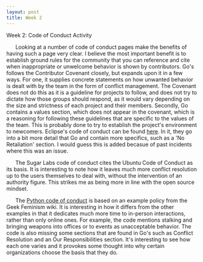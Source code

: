 ```yaml
---
layout: post
title: Week 2
---
```


Week 2: Code of Conduct Activity

&nbsp;&nbsp;&nbsp;&nbsp;&nbsp;&nbsp;Looking at a number of code of conduct pages make the benefits of having such a page very clear. I believe the most important benefit is to establish ground rules for the community that you can reference and cite when inappropriate or unwelcome behavior is shown by contributors. Go's follows the Contributor Covenant closely, but expands upon it in a few ways. For one, it supplies concrete statements on how unwanted behavior is dealt with by the team in the form of conflict management. The Covenant does not do this as it is a guideline for projects to follow, and does not try to dictate how those groups should respond, as it would vary depending on the size and strictness of each project and their members. <!--more--> Secondly, Go contains a values section, which does not appear in the covenant, which is a reasoning for following these guidelines that are specific to the values of the team. This is probably done to try to establish the project's environment to newcomers. Eclipse's code of conduct can be found [here](https://www.eclipse.org/org/documents/Community_Code_of_Conduct.php). In it, they go into a bit more detail that Go and contain more specifics, such as a 'No Retaliation' section. I would guess this is added becasue of past incidents where this was an issue.

&nbsp;&nbsp;&nbsp;&nbsp;&nbsp;&nbsp;The Sugar Labs code of conduct cites the Ubuntu Code of Conduct as its basis. It is interesting to note how it leaves much more conflict resolution up to the users themselves to deal with, without the intervention of an authority figure. This strikes me as being more in line with the open source mindset.

&nbsp;&nbsp;&nbsp;&nbsp;&nbsp;&nbsp;The [Python code of conduct](https://www.python.org/psf/conduct/) is based on an example policy from the Geek Feminism wiki. It is interesting in how it differs from the other examples in that it dedicates much more time to in-person interactions, rather than only online ones. For example, the code mentions stalking and bringing weapons into offices or to events as unacceptable behavior. The code is also missing some sections that are found in Go's such as Conflict Resolution and an Our Responsibilities section. It's interesting to see how each one varies and it provokes some thought into why certain organizations choose the basis that they do.
